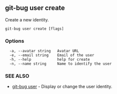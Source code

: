 ## git-bug user create

Create a new identity.

```
git-bug user create [flags]
```

### Options

```
  -a, --avatar string   Avatar URL
  -e, --email string    Email of the user
  -h, --help            help for create
  -n, --name string     Name to identify the user
```

### SEE ALSO

* [git-bug user](git-bug_user.md)	 - Display or change the user identity.

